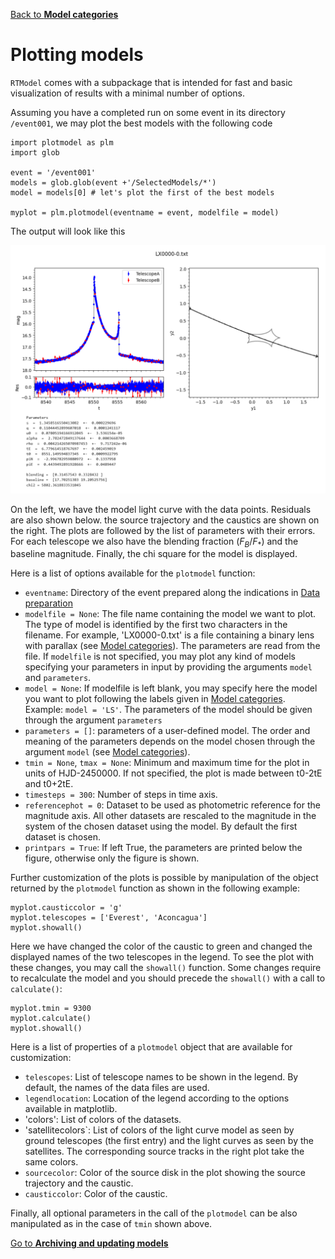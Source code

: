 [Back to **Model categories**](ModelCategories.md)

# Plotting models

`RTModel` comes with a subpackage that is intended for fast and basic visualization of results with a minimal number of options.

Assuming you have a completed run on some event in its directory `/event001`, we may plot the best models with the following code

```
import plotmodel as plm
import glob

event = '/event001'
models = glob.glob(event +'/SelectedModels/*')
model = models[0] # let's plot the first of the best models

myplot = plm.plotmodel(eventname = event, modelfile = model)
```

The output will look like this

<img src="plotmodel_fig1.png" width = 900>

On the left, we have the model light curve with the data points. Residuals are also shown below. the source trajectory and the caustics are shown on the right. The plots are followed by the list of parameters with their errors. For each telescope we also have the blending fraction ($F_B/F_*$) and the baseline magnitude. Finally, the chi square for the model is displayed.

Here is a list of options available for the `plotmodel` function:
- `eventname`: Directory of the event prepared along the indications in [Data preparation](DataPreparation.md)
- `modelfile = None`: The file name containing the model we want to plot. The type of model is identified by the first two characters in the filename. For example, 'LX0000-0.txt' is a file containing a binary lens with parallax (see [Model categories](ModelCategories.md)). The parameters are read from the file. If `modelfile` is not specified, you may plot any kind of models specifying your parameters in input by providing the arguments `model` and `parameters`.
- `model = None`: If modelfile is left blank, you may specify here the model you want to plot following the labels given in [Model categories](ModelCategories.md). Example: `model = 'LS'`. The parameters of the model should be given through the argument `parameters`
- `parameters = []`: parameters of a user-defined model. The order and meaning of the parameters depends on the model chosen through the argument `model` (see [Model categories](ModelCategories.md)).
- `tmin = None`, `tmax = None`: Minimum and maximum time for the plot in units of HJD-2450000. If not specified, the plot is made between t0-2tE and t0+2tE.
- `timesteps = 300`: Number of steps in time axis.
- `referencephot = 0`: Dataset to be used as photometric reference for the magnitude axis. All other datasets are rescaled to the magnitude in the system of the chosen dataset using the model. By default the first dataset is chosen.
- `printpars = True`: If left True, the parameters are printed below the figure, otherwise only the figure is shown.

Further customization of the plots is possible by manipulation of the object returned by the `plotmodel` function as shown in the following example:

```
myplot.causticcolor = 'g'
myplot.telescopes = ['Everest', 'Aconcagua']
myplot.showall()
```

Here we have changed the color of the caustic to green and changed the displayed names of the two telescopes in the legend. To see the plot with these changes, you may call the `showall()` function. Some changes require to recalculate the model and you should precede the `showall()` with a call to `calculate()`:

```
myplot.tmin = 9300
myplot.calculate()
myplot.showall()
```

Here is a list of properties of a `plotmodel` object that are available for customization:
- `telescopes`: List of telescope names to be shown in the legend. By default, the names of the data files are used.
- `legendlocation`: Location of the legend according to the options available in matplotlib.
- 'colors': List of colors of the datasets.
- 'satellitecolors`: List of colors of the light curve model as seen by ground telescopes (the first entry) and the light curves as seen by the satellites. The corresponding source tracks in the right plot take the same colors.
- `sourcecolor`: Color of the source disk in the plot showing the source trajectory and the caustic.
- `causticcolor`: Color of the caustic.

Finally, all optional parameters in the call of the `plotmodel` can be also manipulated as in the case of `tmin` shown above.


[Go to **Archiving and updating models**](Archive.md)

